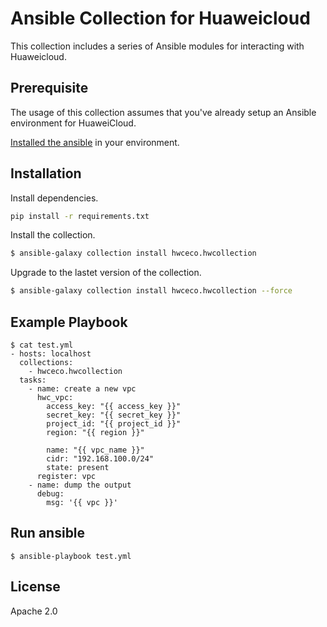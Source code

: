 # Ansible Collection for Huaweicloud

This collection includes a series of Ansible modules for interacting with Huaweicloud.

Prerequisite
------------

The usage of this collection assumes that you've already setup an Ansible environment for HuaweiCloud.

[Installed the ansible](https://docs.ansible.com/ansible/latest/installation_guide/intro_installation.html) in your environment.

Installation
------------

Install dependencies.

  ```bash
  pip install -r requirements.txt
  ```

Install the collection.

  ``` bash
  $ ansible-galaxy collection install hwceco.hwcollection
  ```

Upgrade to the lastet version of the collection.

  ``` bash
  $ ansible-galaxy collection install hwceco.hwcollection --force
  ```

Example Playbook
----------------

    $ cat test.yml
    - hosts: localhost
      collections:
        - hwceco.hwcollection
      tasks:
		- name: create a new vpc
		  hwc_vpc:
			access_key: "{{ access_key }}"
			secret_key: "{{ secret_key }}"
			project_id: "{{ project_id }}"
			region: "{{ region }}"

			name: "{{ vpc_name }}"
			cidr: "192.168.100.0/24"
			state: present
		  register: vpc 
		- name: dump the output
		  debug:
			msg: '{{ vpc }}'

Run ansible
-----------
```
$ ansible-playbook test.yml
```

License
-------
Apache 2.0
